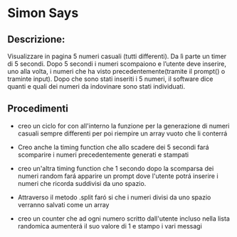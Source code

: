 Simon Says
===
## **Descrizione:**
Visualizzare in pagina 5 numeri casuali (tutti differenti). Da lì parte un timer di 5 secondi.
Dopo 5 secondi i numeri scompaiono e l’utente deve inserire, uno alla volta, i numeri che ha visto precedentemente(tramite il prompt() o traminte input).
Dopo che sono stati inseriti i 5 numeri, il software dice quanti e quali dei numeri da indovinare sono stati individuati.

## **Procedimenti**
- creo un ciclo for con all'interno la funzione per la generazione di numeri casuali sempre differenti per poi riempire un array vuoto che li conterrá

- Creo anche la timing function che allo scadere dei 5 secondi fará scomparire i numeri precedentemente generati e stampati

- creo un'altra timing function che 1 secondo dopo la scomparsa dei numeri random fará apparire un prompt dove l'utente potrá inserire i numeri che ricorda suddivisi da uno spazio.

- Attraverso il metodo  .split faró si che i numeri divisi da uno spazio verranno salvati come un array 

- creo un counter che ad ogni numero scritto dall'utente incluso nella lista randomica aumenterá il suo valore di 1 e stampo i vari messagi 